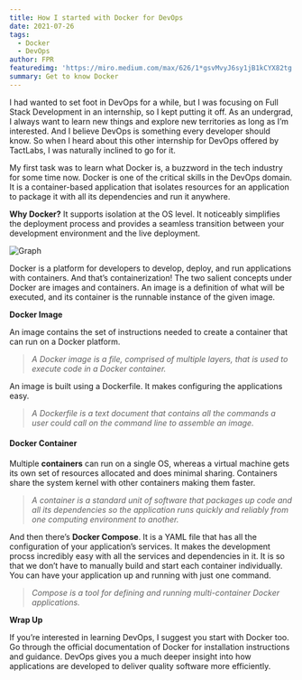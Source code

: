 ```yaml
---
title: How I started with Docker for DevOps
date: 2021-07-26
tags: 
  - Docker
  - DevOps
author: FPR
featuredimg: 'https://miro.medium.com/max/626/1*gsvMvyJ6sy1jB1kCYX82tg.png'
summary: Get to know Docker
---
```


I had wanted to set foot in DevOps for a while, but I was focusing on Full Stack Development in an internship, so I kept putting it off. As an undergrad, I always want to learn new things and explore new territories as long as I’m interested. And I believe DevOps is something every developer should know. So when I heard about this other internship for DevOps offered by TactLabs, I was naturally inclined to go for it.

My first task was to learn what Docker is, a buzzword in the tech industry for some time now. Docker is one of the critical skills in the DevOps domain. It is a container-based application that isolates resources for an application to package it with all its dependencies and run it anywhere.

**Why Docker?** It supports isolation at the OS level. It noticeably simplifies the deployment process and provides a seamless transition between your development environment and the live deployment.

![Graph](https://miro.medium.com/max/700/1*X74Bz9WZD4_gsLcN6mEHgw.png)

Docker is a platform for developers to develop, deploy, and run applications with containers. And that’s containerization! The two salient concepts under Docker are images and containers. An image is a definition of what will be executed, and its container is the runnable instance of the given image.

**Docker Image**

An image contains the set of instructions needed to create a container that can run on a Docker platform.

> *A Docker image is a file, comprised of multiple layers, that is used to execute code in a Docker container.*

An image is built using a Dockerfile. It makes configuring the applications easy.

> *A Dockerfile is a text document that contains all the commands a user could call on the command line to assemble an image.*

#### **Docker Container**

Multiple **containers** can run on a single OS, whereas a virtual machine gets its own set of resources allocated and does minimal sharing. Containers share the system kernel with other containers making them faster.

> *A container is a standard unit of software that packages up code and all its dependencies so the application runs quickly and reliably from one computing environment to another.*

And then there’s **Docker Compose**. It is a YAML file that has all the configuration of your application’s services. It makes the development procss incredibly easy with all the services and dependencies in it. It is so that we don’t have to manually build and start each container individually. You can have your application up and running with just one command.

> *Compose is a tool for defining and running multi-container Docker applications.*

**Wrap Up**

If you’re interested in learning DevOps, I suggest you start with Docker too. Go through the official documentation of Docker for installation instructions and guidance. DevOps gives you a much deeper insight into how applications are developed to deliver quality software more efficiently.